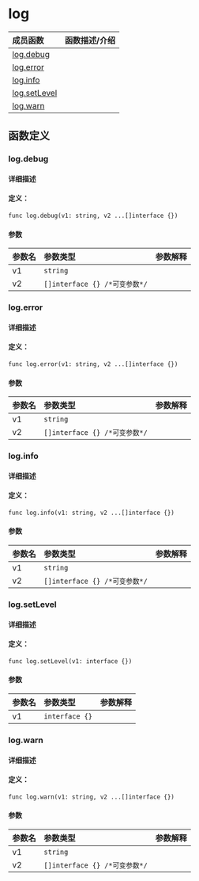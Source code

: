 # log


|成员函数|函数描述/介绍|
|:------|:--------|
 | [log.debug](#logdebug) |  |
 | [log.error](#logerror) |  |
 | [log.info](#loginfo) |  |
 | [log.setLevel](#logsetlevel) |  |
 | [log.warn](#logwarn) |  |




 



## 函数定义

### log.debug



#### 详细描述



#### 定义：

``func log.debug(v1: string, v2 ...[]interface {})``


#### 参数

|参数名|参数类型|参数解释|
|:-----------|:---------- |:-----------|
| v1 | `string` |   |
| v2 | `[]interface {} /*可变参数*/` |   |




 

 
### log.error



#### 详细描述



#### 定义：

``func log.error(v1: string, v2 ...[]interface {})``


#### 参数

|参数名|参数类型|参数解释|
|:-----------|:---------- |:-----------|
| v1 | `string` |   |
| v2 | `[]interface {} /*可变参数*/` |   |




 

 
### log.info



#### 详细描述



#### 定义：

``func log.info(v1: string, v2 ...[]interface {})``


#### 参数

|参数名|参数类型|参数解释|
|:-----------|:---------- |:-----------|
| v1 | `string` |   |
| v2 | `[]interface {} /*可变参数*/` |   |




 

 
### log.setLevel



#### 详细描述



#### 定义：

``func log.setLevel(v1: interface {})``


#### 参数

|参数名|参数类型|参数解释|
|:-----------|:---------- |:-----------|
| v1 | `interface {}` |   |




 

 
### log.warn



#### 详细描述



#### 定义：

``func log.warn(v1: string, v2 ...[]interface {})``


#### 参数

|参数名|参数类型|参数解释|
|:-----------|:---------- |:-----------|
| v1 | `string` |   |
| v2 | `[]interface {} /*可变参数*/` |   |




 

 


